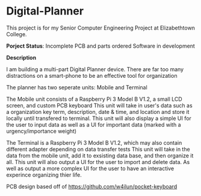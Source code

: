 # Digital-Planner

This project is for my Senior Computer Engineering Project at Elizabethtown College.

**Porject Status**: Incomplete 
      PCB and parts ordered
      Software in development

**Description**

I am building a multi-part Digital Planner device. There are far too many distractions on a smart-phone to be an effective tool for organization 


The planner has two seperate units: Mobile and Terminal

The Mobile unit consists of a Raspberry Pi 3 Model B V1.2, a small LCD screen, and custom PCB keyboard 
  This unit will take in user's data such as a organization key term, description, date & time, and location and store it locally until transfered to terminal. 
  This unit will also display a simple UI for the user to input data as well as a UI for important data (marked with a urgency/importance weight) 

The Terminal is a Raspberry Pi 3 Model B V1.2, which may also contain different adapter depending on data transfer tests
  This unit will take in the data from the mobile unit, add it to exsisting data base, and then organize it all.
  This unit will also output a UI for the user to import and delete data. As well as output a more complex UI for the user to have an interactive experince organizing thier life.








PCB design based off of https://github.com/w4ilun/pocket-keyboard 
